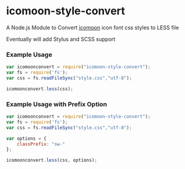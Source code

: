 icomoon-style-convert
=====================

A Node.js Module to Convert [icomoon](https://icomoon.io/) icon font css styles to LESS file

Eventually will add Stylus and SCSS support


### Example Usage

```js
var icomoonconvert = require("icomoon-style-convert");
var fs = require('fs');
var css = fs.readFileSync("style.css","utf-8");

icomoonconvert.less(css);
```

### Example Usage with Prefix Option

```js
var icomoonconvert = require("icomoon-style-convert");
var fs = require('fs');
var css = fs.readFileSync("style.css","utf-8");

var options = {
	classPrefix: "sw-"
};

icomoonconvert.less(css, options);
```